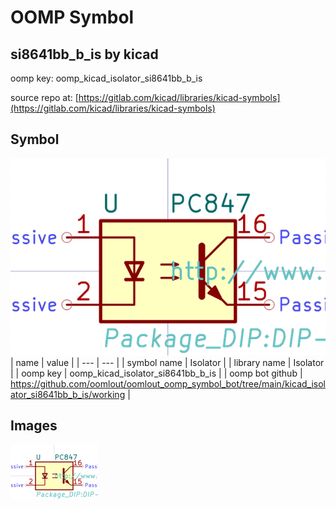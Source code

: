 # OOMP Symbol  
## si8641bb_b_is  by kicad  
  
oomp key: oomp_kicad_isolator_si8641bb_b_is  
  
source repo at: [https://gitlab.com/kicad/libraries/kicad-symbols](https://gitlab.com/kicad/libraries/kicad-symbols)  
## Symbol  
  
[![working.png](working_600.png)](working.png)  
| name | value | 
| --- | --- | 
| symbol name | Isolator | 
| library name | Isolator | 
| oomp key | oomp_kicad_isolator_si8641bb_b_is | 
| oomp bot github | https://github.com/oomlout/oomlout_oomp_symbol_bot/tree/main/kicad_isolator_si8641bb_b_is/working | 
## Images  
  
[![working.png](working_140.png)](working.png)  
